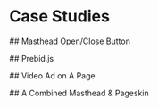 # Case Studies

## Masthead Open/Close Button

## Prebid.js

## Video Ad on A Page

## A Combined Masthead & Pageskin